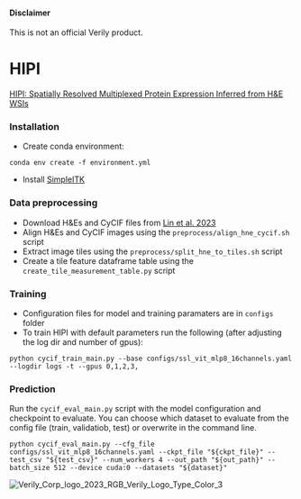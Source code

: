 #### Disclaimer

This is not an official Verily product.

# HIPI

[HIPI: Spatially Resolved Multiplexed Protein Expression Inferred from H&amp;E WSIs](https://www.biorxiv.org/content/10.1101/2024.03.26.586744v1)

### Installation

*   Create conda environment:

```
conda env create -f environment.yml
```

*   Install [SimpleITK](https://simpleitk.org/)


### Data preprocessing

*   Download H&amp;Es and CyCIF files from [Lin et al. 2023](https://github.com/labsyspharm/CRC_atlas_2022)
*   Align H&amp;Es and CyCIF images using the `preprocess/align_hne_cycif.sh` script
*   Extract image tiles using the `preprocess/split_hne_to_tiles.sh` script
*   Create a tile feature dataframe table using the `create_tile_measurement_table.py` script

### Training

*   Configuration files for model and training paramaters are in `configs` folder
*   To train HIPI with default parameters run the following (after adjusting the log dir and number of gpus):

```
python cycif_train_main.py --base configs/ssl_vit_mlp8_16channels.yaml --logdir logs -t --gpus 0,1,2,3,
```

### Prediction

Run the `cycif_eval_main.py` script with the model configuration and checkpoint to evaluate. You can choose which dataset to evaluate from the config file (train, validatiob, test) or overwrite in the command line.

```
python cycif_eval_main.py --cfg_file configs/ssl_vit_mlp8_16channels.yaml --ckpt_file "${ckpt_file}" --test_csv "${test_csv}" --num_workers 4 --out_path "${out_path}" --batch_size 512 --device cuda:0 --datasets "${dataset}"
```

![Verily_Corp_logo_2023_RGB_Verily_Logo_Type_Color_3](https://github.com/RonZeira/HIPI/assets/37271181/3c71fdff-ba27-4704-9816-88b6d25b1593)

